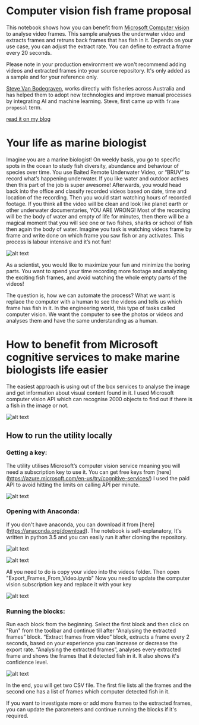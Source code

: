 # Computer vision fish frame proposal

This notebook shows how you can benefit from [Microsoft Computer vision](https://azure.microsoft.com/en-au/services/cognitive-services/computer-vision/) to analyse video frames. This sample analyses the underwater video and extracts frames and retruns back frames that has fish in it. Depends on your use case, you can adjust the extract rate. You can define to extract a frame every 20 seconds.

Please note in your production environment we won't recommend adding videos and extracted frames into your source repository. It's only added as a sample and for your reference only.


[Steve Van Bodegraven](https://www.linkedin.com/in/svanbodegraven/), works directly with fisheries across Australia and has helped them to adopt new technologies and improve manual processes by integrating AI and machine learning. Steve, first came up with `frame proposal` term.

[read it on my blog](http://azadehkhojandi.blogspot.com/2018/06/computer-vision-fish-frame-proposal.html)

# Your life as marine biologist
Imagine you are a marine biologist! On weekly basis, you go to specific spots in the ocean to study fish diversity, abundance and behaviour of species over time. You use Baited Remote Underwater Video, or “BRUV” to record what’s happening underwater. If you like water and outdoor actives then this part of the job is super awesome!
Afterwards, you would head back into the office and classify recorded videos based on date, time and location of the recording. Then you would start watching hours of recorded footage. If you think all the video will be clean and look like planet earth or other underwater documentaries, YOU ARE WRONG!
Most of the recording will be the body of water and empty of life for minutes, then there will be a magical moment that you will see one or two fishes, sharks or school of fish then again the body of water.
Imagine you task is watching videos frame by frame and write done on which frame you saw fish or any activates. This process is labour intensive and it’s not fun!

![alt text](https://4.bp.blogspot.com/-pKPpAnFeWHs/WxudTPz82vI/AAAAAAAACVI/wW69O_97VOMQVBqd7V62qnZUn3B7KElqgCLcBGAs/s640/cycle.PNG "Your life as marine biologist")


As a scientist, you would like to maximize your fun and minimize the boring parts. You want to spend your time recording more footage and analyzing the exciting fish frames, and avoid watching the whole empty parts of the videos!

The question is, how we can automate the process? What we want is replace the computer with a human to see the videos and tells us which frame has fish in it.  In the engineering world, this type of tasks called computer vision. We want the computer to see the photos or videos and analyses them and have the same understanding as a human.

# How to benefit from Microsoft cognitive services to make marine biologists life easier 

The easiest approach is using out of the box services to analyse the image and get information about visual content found in it. I used Microsoft computer vision API which can recognise 2000 objects to find out if there is a fish in the image or not. 

![alt text](https://1.bp.blogspot.com/-NHcdt-21bew/WxugM_DR90I/AAAAAAAACVU/HbyqCZvzKDY0Kux1rvlv_Vc1soCRyS5PwCLcBGAs/s640/Steps.PNG "How it works")

## How to run the utility locally

### Getting a key:
The utility utilises Microsoft’s computer vision service meaning you will need a subscription key to use it. You can get free keys from [here] (https://azure.microsoft.com/en-us/try/cognitive-services/)  I used the paid API to avoid hitting the limits on calling API per minute.

![alt text](https://3.bp.blogspot.com/-PEdBPfGdTYo/WxunKlutulI/AAAAAAAACVg/DwvKpY-KvkM9dSe33TYv1LXKfaWanj-uACLcBGAs/s400/pricing.PNG "pricing")

### Opening with Anaconda:

If you don't have anaconda, you can download it from [here] (https://anaconda.org/download). 
The notebook is self-explanatory, It's written in python 3.5 and you can easily run it after cloning the repository. 

![alt text](https://4.bp.blogspot.com/-_u66jCsdYoY/WxuqDr---jI/AAAAAAAACVs/8tDQki5BH506vbfCG9qL_8LKBvS4m6T7wCLcBGAs/s640/anaconda.PNG "command prompt")

![alt text](https://3.bp.blogspot.com/-StxaMePPswk/Wxuq4F3gNcI/AAAAAAAACV0/HzzvCyHET-Y69s76QQx8osAlwLibfSllQCLcBGAs/s640/notebookhomepage.PNG "notebook home page")

All you need to do is copy your video into the videos folder. Then open "Export_Frames_From_Video.ipynb"
Now you need to update the computer vision subscription key and replace it with your key

![alt text](https://4.bp.blogspot.com/-z0NhakHb5vM/WxurYqkBT7I/AAAAAAAACV8/fNfN0ip8XF0XhwEjjcWVJ51wpPgErr-VgCLcBGAs/s640/subscriptionKey.PNG "subscriptionKey")

### Running the blocks:
Run each block from the beginning. Select the first block and then click on "Run" from the toolbar and continue till after “Analysing the extracted frames” block. 
“Extract frames from video” block, extracts a frame every 2 seconds, based on your experience you can increase or decrease the export rate.
“Analysing the extracted frames”, analyses every extracted frame and shows the frames that it detected fish in it. It also shows it's confidence level.

![alt text](https://1.bp.blogspot.com/-yzyQ0qTcwBI/WxuszErviKI/AAAAAAAACWQ/8VxieoVFZDsRjBrcVKYa80UKF88YgzqMwCLcBGAs/s640/analyse.PNG "anlysing the images")

In the end, you will get two CSV file. The first file lists all the frames and the second one has a list of frames which computer detected fish in it.

If you want to investigate more or add more frames to the extracted frames, you can update the parameters and continue running the blocks if it's required.
